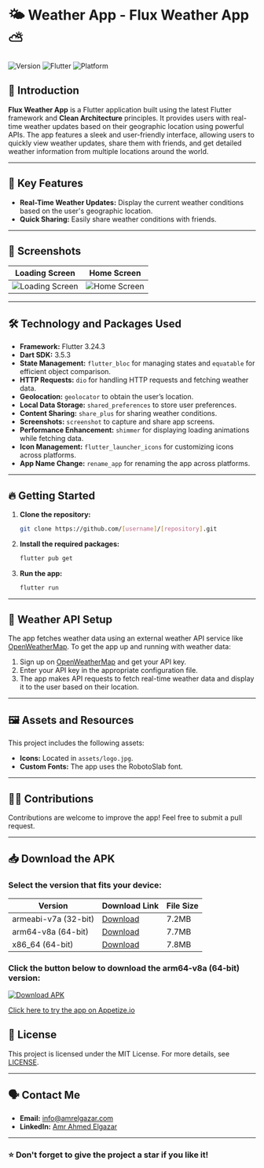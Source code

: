 
# 🌤️ Weather App - Flux Weather App ⛅

![Version](https://img.shields.io/badge/version-1.0.0-blue)
![Flutter](https://img.shields.io/badge/Flutter-3.24.3-blue)
![Platform](https://img.shields.io/badge/platform-Android%20|%20iOS-lightgrey)

## 👋 Introduction

**Flux Weather App** is a Flutter application built using the latest Flutter framework and **Clean Architecture** principles. It provides users with real-time weather updates based on their geographic location using powerful APIs. The app features a sleek and user-friendly interface, allowing users to quickly view weather updates, share them with friends, and get detailed weather information from multiple locations around the world.

---

## 🚀 Key Features

- **Real-Time Weather Updates:** Display the current weather conditions based on the user's geographic location.
- **Quick Sharing:** Easily share weather conditions with friends.

---

## 📸 Screenshots

| Loading Screen | Home Screen |
|----------------|-------------|
| ![Loading Screen](https://i.ibb.co/1GPhgVW/Whats-App-Image-2024-10-01-at-10-53-48-6bf7ac20.jpg) | ![Home Screen](https://i.ibb.co/mbD24fw/Whats-App-Image-2024-10-01-at-10-54-06-b394c9b4.jpg) |

---

## 🛠️ Technology and Packages Used

- **Framework:** Flutter 3.24.3
- **Dart SDK:** 3.5.3
- **State Management:** `flutter_bloc` for managing states and `equatable` for efficient object comparison.
- **HTTP Requests:** `dio` for handling HTTP requests and fetching weather data.
- **Geolocation:** `geolocator` to obtain the user’s location.
- **Local Data Storage:** `shared_preferences` to store user preferences.
- **Content Sharing:** `share_plus` for sharing weather conditions.
- **Screenshots:** `screenshot` to capture and share app screens.
- **Performance Enhancement:** `shimmer` for displaying loading animations while fetching data.
- **Icon Management:** `flutter_launcher_icons` for customizing icons across platforms.
- **App Name Change:** `rename_app` for renaming the app across platforms.

---

## 🔥 Getting Started

1. **Clone the repository:**
   ```bash
   git clone https://github.com/[username]/[repository].git
   ```
2. **Install the required packages:**
   ```bash
   flutter pub get
   ```
3. **Run the app:**
   ```bash
   flutter run
   ```

---

## 🔧 Weather API Setup

The app fetches weather data using an external weather API service like [OpenWeatherMap](https://openweathermap.org/api). To get the app up and running with weather data:

1. Sign up on [OpenWeatherMap](https://openweathermap.org/) and get your API key.
2. Enter your API key in the appropriate configuration file.
3. The app makes API requests to fetch real-time weather data and display it to the user based on their location.

---

## 🖼️ Assets and Resources

This project includes the following assets:

- **Icons:** Located in `assets/logo.jpg`.
- **Custom Fonts:** The app uses the RobotoSlab font.

---

## 👨‍💻 Contributions

Contributions are welcome to improve the app! Feel free to submit a pull request.

---

## 📥 Download the APK

### Select the version that fits your device:

| Version | Download Link | File Size |
|---------|----------------|-----------|
| armeabi-v7a (32-bit) | [Download](https://drive.google.com/file/d/1N9Er_xwRM1d12oOcAc1eeqJY18QTHUIQ/view?usp=sharing) | 7.2MB |
| arm64-v8a (64-bit) | [Download](https://drive.google.com/file/d/1bUSUZfPw84umrjaoK9UfEOYvW3KAgQuD/view?usp=sharing) | 7.7MB |
| x86_64 (64-bit) | [Download](https://drive.google.com/file/d/1zQucyk28VBijb_TkmpcMTUNBcZSqvotO/view?usp=sharing) | 7.8MB |

### Click the button below to download the **arm64-v8a (64-bit)** version:

[![Download APK](https://i.ibb.co/PTBmcRr/fall-guys-android.png)](https://drive.google.com/file/d/1bUSUZfPw84umrjaoK9UfEOYvW3KAgQuD/view?usp=sharing)


[Click here to try the app on Appetize.io](https://appetize.io/app/b_5cxmyywj6vt2k7qzefej6viwhq)
## 📜 License

This project is licensed under the MIT License. For more details, see [LICENSE](./LICENSE).

---

## 🗣️ Contact Me

- **Email:** [info@amrelgazar.com](mailto:info@amrelgazar.com)
- **LinkedIn:** [Amr Ahmed Elgazar](https://www.linkedin.com/in/amr-ahmed-elgazar)

---

### ⭐ Don't forget to give the project a star if you like it!



